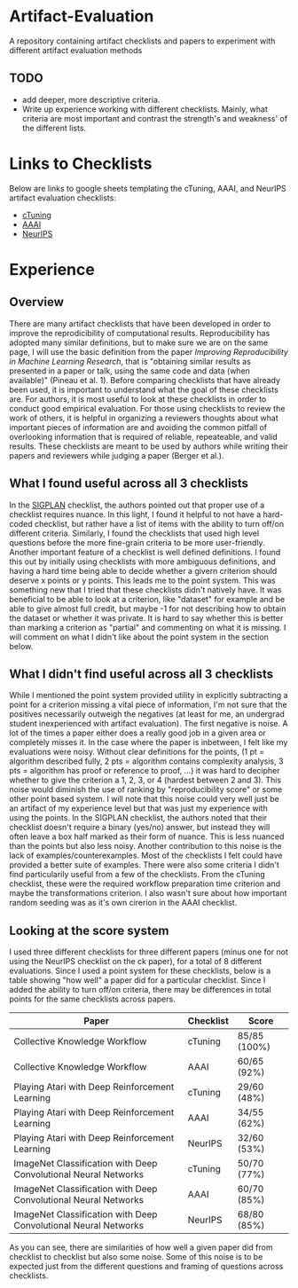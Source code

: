 # Artifact-Evaluation
A repository containing artifact checklists and papers to experiment with different artifact evaluation methods
## TODO
* add deeper, more descriptive criteria.
* Write up experience working with different checklists. Mainly, what criteria are most important and contrast the strength's and weakness' of the different lists.
# Links to Checklists
Below are links to google sheets templating the cTuning, AAAI, and NeurIPS artifact evaluation checklists:
* [cTuning](https://docs.google.com/spreadsheets/d/1wEZPmnEjxzoPHyXC8pxvdrPdjtP_ek3rX5gu5sxbkps/edit?usp=sharing)
* [AAAI](https://docs.google.com/spreadsheets/d/1F5w-P3W9TkMXlU77WhkLY3tXrgoIB__bjD8ZD5PCZp4/edit?usp=sharing)
* [NeurIPS](https://docs.google.com/spreadsheets/d/178LMK6wNu7a7frdwJE3SJDrWffHDdgcScYk5jiepaTI/edit?usp=sharing)
# Experience
## Overview
There are many artifact checklists that have been developed in order to improve the reprodicibility of computational results. Reproducibility has adopted many similar definitions, but to make sure we are on the same page, I will use the basic definition from the paper *Improving Reproducibility in Machine Learning Research*, that is "obtaining similar results as presented in a paper or talk, using the same code and data (when available)" (Pineau et al. 1). Before comparing checklists that have already been used, it is important to understand what the goal of these checklists are. For authors, it is most useful to look at these checklists in order to conduct good empirical evaluation. For those using checklists to review the work of others, it is helpful in organizing a reviewers thoughts about what important pieces of information are and avoiding the common pitfall of overlooking information that is required of reliable, repeateable, and valid results. These checklists are meant to be used by authors while writing their papers and reviewers while judging a paper (Berger et al.).
## What I found useful across all 3 checklists
In the [SIGPLAN](https://www.sigarch.org/a-checklist-manifesto-for-empirical-evaluation-a-preemptive-strike-against-a-replication-crisis-in-computer-science/#undefined) checklist, the authors pointed out that proper use of a checklist requires nuance. In this light, I found it helpful to not have a hard-coded checklist, but rather have a list of items with the ability to turn off/on different criteria. Similarly, I found the checklists that used high level questions before the more fine-grain criteria to be more user-friendly. Another important feature of a checklist is well defined definitions. I found this out by initially using checklists with more ambiguous definitions, and having a hard time being able to decide whether a givern criterion should deserve x points or y points. This leads me to the point system. This was something new that I tried that these checklists didn't natively have. It was beneficial to be able to look at a criterion, like "dataset" for example and be able to give almost full credit, but maybe -1 for not describing how to obtain the dataset or whether it was private. It is hard to say whether this is better than marking a criterion as "partial" and commenting on what it is missing. I will comment on what I didn't like about the point system in the section below.
## What I didn't find useful across all 3 checklists
While I mentioned the point system provided utility in explicitly subtracting a point for a criterion missing a vital piece of information, I'm not sure that the positives necessarily outweigh the negatives (at least for me, an undergrad student inexperienced with artifact evaluation). The first negative is noise. A lot of the times a paper either does a really good job in a given area or completely misses it. In the case where the paper is inbetween, I felt like my evaluations were noisy. Without clear definitions for the points, (1 pt = algorithm described fully, 2 pts = algorithm contains complexity analysis, 3 pts = algorithm has proof or reference to proof, ...) it was hard to decipher whether to give the criterion a 1, 2, 3, or 4 (hardest between 2 and 3). This noise would diminish the use of ranking by "reproducibility score" or some other point based system. I will note that this noise could very well just be an artifact of my experience level but that was just my experience with using the points. In the SIGPLAN checklist, the authors noted that their checklist doesn't require a binary (yes/no) answer, but instead they will often leave a box half marked as their form of nuance. This is less nuanced than the points but also less noisy. Another contribution to this noise is the lack of examples/counterexamples. Most of the checklists I felt could have provided a better suite of examples. There were also some criteria I didn't find particularily useful from a few of the checklists. From the cTuning checklist, these were the required workflow preparation time criterion and maybe the transformations criterion. I also wasn't sure about how important random seeding was as it's own cirerion in the AAAI checklist.
## Looking at the score system
I used three different checklists for three different papers (minus one for not using the NeurIPS checklist on the ck paper), for a total of 8 different evaluations. Since I used a point system for these checklists, below is a table showing "how well" a paper did for a particular checklist. Since I added the ability to turn off/on criteria, there may be differences in total points for the same checklists across papers.

| Paper | Checklist | Score |
|-------|-----------|-------|
| Collective Knowledge Workflow | cTuning | 85/85 (100%) |
| Collective Knowledge Workflow | AAAI | 60/65 (92%) |
| Playing Atari with Deep Reinforcement Learning | cTuning | 29/60 (48%) |
| Playing Atari with Deep Reinforcement Learning | AAAI | 34/55 (62%) |
| Playing Atari with Deep Reinforcement Learning | NeurIPS | 32/60 (53%) |
| ImageNet Classification with Deep Convolutional Neural Networks | cTuning | 50/70 (77%) |
| ImageNet Classification with Deep Convolutional Neural Networks | AAAI | 60/70 (85%) |
| ImageNet Classification with Deep Convolutional Neural Networks | NeurIPS | 68/80 (85%) |

As you can see, there are similarities of how well a given paper did from checklist to checklist but also some noise. Some of this noise is to be expected just from the different questions and framing of questions across checklists.
